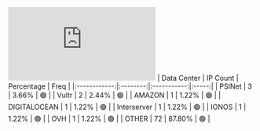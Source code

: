 ![Diagramm](https://github.com/obajay/StateSync-snapshots/blob/main/Projects/Nois/1/README.md)
| Data Center | IP Count | Percentage | Freq |
|:------------:|:--------:|:-----------:|:-----:|
| PSINet | 3 | 3.66% | 🟢 |
| Vultr | 2 | 2.44% | 🟢 |
| AMAZON | 1 | 1.22% | 🟢 |
| DIGITALOCEAN | 1 | 1.22% | 🟢 |
| Interserver | 1 | 1.22% | 🟢 |
| IONOS | 1 | 1.22% | 🟢 |
| OVH | 1 | 1.22% | 🟢 |
| OTHER | 72 | 87.80% | 🟢 |